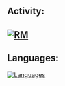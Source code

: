 Activity:
-------
[![RM](https://github-readme-stats.vercel.app/api?username=TERIHAX&show_icons=true&theme=onedark)](https://github.com/TERIHAX?tab=repositories)
-----------
Languages:
--------
[![Languages](https://github-readme-stats.vercel.app/api/top-langs/?username=TERIHAX&show_icons=true&theme=onedar)](https://github.com/TERIHAX?tab=repositories)
